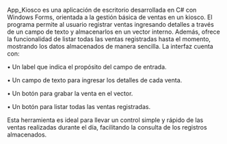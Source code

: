 App_Kiosco es una aplicación de escritorio desarrollada en C# con Windows Forms, orientada a la gestión básica de ventas en un kiosco. El programa permite al usuario registrar ventas ingresando detalles a través de un campo de texto y almacenarlos en un vector interno. Además, ofrece la funcionalidad de listar todas las ventas registradas hasta el momento, mostrando los datos almacenados de manera sencilla.
La interfaz cuenta con:

•	Un label que indica el propósito del campo de entrada.

•	Un campo de texto para ingresar los detalles de cada venta.

•	Un botón para grabar la venta en el vector.

•	Un botón para listar todas las ventas registradas.

Esta herramienta es ideal para llevar un control simple y rápido de las ventas realizadas durante el día, facilitando la consulta de los registros almacenados.
